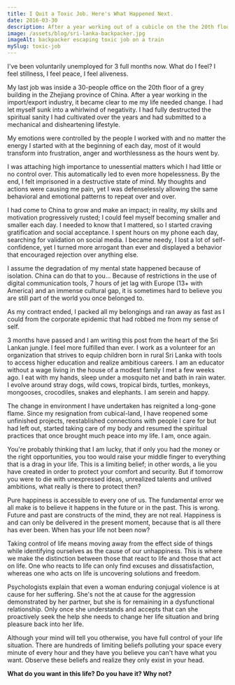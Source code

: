 ```yaml
---
title: I Quit a Toxic Job. Here's What Happened Next.
date: 2016-03-30
description: After a year working out of a cubicle on the the 20th floor of a Chinese high-rise, it became clear to me my life needed change.
image: /assets/blog/sri-lanka-backpacker.jpg
imageAlt: backpacker escaping toxic job on a train
mySlug: toxic-job
---
```



I've been voluntarily unemployed for 3 full months now.  What do I feel? I feel stillness, I feel peace, I feel aliveness.

My last job was inside a 30-people office on the 20th floor of a grey building in the Zhejiang province of China. After a year working in the import/export industry, it became clear to me my life needed change. I had let myself sunk into a whirlwind of negativity. I had fully destructed the spiritual sanity I had cultivated over the years and had submitted to a mechanical and disheartening lifestyle.

My emotions were controlled by the people I worked with and no matter the energy I started with at the beginning of each day, most of it would transform into frustration, anger and worthlessness as the hours went by.

I was attaching high importance to unessential matters which I had little or no control over. This automatically led to even more hopelessness. By the end, I felt imprisoned in a destructive state of mind. My thoughts and actions were causing me pain, yet I was defenselessly allowing the same behavioral and emotional patterns to repeat over and over.

I had come to China to grow and make an impact; in reality, my skills and motivation progressively rusted; I could feel myself becoming smaller and smaller each day. I needed to know that I mattered, so I started craving gratification and social acceptance. I spent hours on my phone each day, searching for validation on social media. I became needy, I lost a lot of self-confidence, yet I turned more arrogant than ever and displayed a behavior that encouraged rejection over anything else.

I assume the degradation of my mental state happened because of isolation. China can do that to you... Because of restrictions in the use of digital communication tools, 7 hours of jet lag with Europe (13+ with America) and an immense cultural gap, it is sometimes hard to believe you are still part of the world you once belonged to.

As my contract ended, I packed all my belongings and ran away as fast as I could from the corporate epidemic that had robbed me from my sense of self.

3 months have passed and I am writing this post from the heart of the Sri Lankan jungle. I feel more fulfilled than ever. I work as a volunteer for an organization that strives to equip children born in rural Sri Lanka with tools to access higher education and realize ambitious careers. I am an educator without a wage living in the house of a modest family I met a few weeks ago. I eat with my hands, sleep under a mosquito net and bath in rain water. I evolve around stray dogs, wild cows, tropical birds, turtles, monkeys, mongooses, crocodiles, snakes and elephants. I am serein and happy.

The change in environment I have undertaken has reignited a long-gone flame. Since my resignation from cubical-land, I have reopened some unfinished projects, reestablished connections with people I care for but had left out, started taking care of my body and resumed the spiritual practices that once brought much peace into my life. I am, once again.

You're probably thinking that I am lucky, that if only you had the money or the right opportunities, you too would raise your middle finger to everything that is a drag in your life. This is a limiting belief; in other words, a lie you have created in order to protect your comfort and security. But if tomorrow you were to die with unexpressed ideas, unrealized talents and unlived ambitions, what really is there to protect then?

Pure happiness is accessible to every one of us. The fundamental error we all make is to believe it happens in the future or in the past. This is wrong. Future and past are constructs of the mind, they are not real. Happiness is and can only be delivered in the present moment, because that is all there has ever been. When has your life not been now?

Taking control of life means moving away from the effect side of things while identifying ourselves as the cause of our unhappiness. This is where we make the distinction between those that react to life and those that act on life. One who reacts to life can only find excuses and dissatisfaction, whereas one who acts on life is uncovering solutions and freedom.

Psychologists explain that even a woman enduring conjugal violence is at cause for her suffering. She's not the at cause for the aggression demonstrated by her partner, but she is for remaining in a dysfunctional relationship. Only once she understands and accepts that can she proactively seek the help she needs to change her life situation and bring pleasure back into her life.

Although your mind will tell you otherwise, you have full control of your life situation. There are hundreds of limiting beliefs polluting your space every minute of every hour and they have you believe you can't have what you want. Observe these beliefs and realize they only exist in your head.

__What do you want in this life? Do you have it? Why not?__